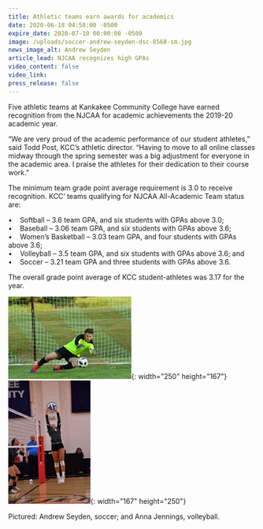 ```yaml
---
title: Athletic teams earn awards for academics
date: 2020-06-18 04:58:00 -0500
expire_date: 2020-07-10 00:00:00 -0500
image: /uploads/soccer-andrew-seyden-dsc-8568-sm.jpg
news_image_alt: Andrew Seyden
article_lead: NJCAA recognizes high GPAs
video_content: false
video_link:
press_release: false
---
```


Five athletic teams at Kankakee Community College have earned recognition from the NJCAA for academic achievements the 2019-20 academic year.

“We are very proud of the academic performance of our student athletes,” said Todd Post, KCC’s athletic director. “Having to move to all online classes midway through the spring semester was a big adjustment for everyone in the academic area. I praise the athletes for their dedication to their course work.”

The minimum team grade point average requirement is 3.0 to receive recognition. KCC’ teams qualifying for NJCAA All-Academic Team status are:&nbsp;

• &nbsp; &nbsp;Softball – 3.6 team GPA, and six students with GPAs above 3.0;&nbsp;<br>• &nbsp; &nbsp;Baseball – 3.06 team GPA, and six students with GPAs above 3.6;&nbsp;<br>• &nbsp; &nbsp;Women’s Basketball – 3.03 team GPA, and four students with GPAs above 3.6;<br>• &nbsp; &nbsp;Volleyball – 3.5 team GPA, and six students with GPAs above 3.6; and&nbsp;<br>• &nbsp; &nbsp;Soccer – 3.21 team GPA and three students with GPAs above 3.6.

The overall grade point average of KCC student-athletes was 3.17 for the year.

![](/uploads/soccer-andrew-seyden-dsc-8568-sm.jpg){: width="250" height="167"}![](/uploads/volleyball-anna-jennings-dsc-9011sm.jpg){: width="167" height="250"}

Pictured: Andrew Seyden, soccer; and Anna Jennings, volleyball.<br>&nbsp;